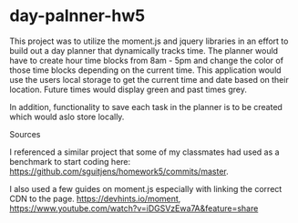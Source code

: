 # day-palnner-hw5

This project was to utilize the moment.js and jquery libraries in an effort to build out a day planner that dynamically tracks time. The planner would have to create hour time blocks from 8am - 5pm and change the color of those time blocks depending on the current time. This application would use the users local storage to get the current time and date based on their location. Future times would display green and past times grey. 

In addition, functionality to save each task in the planner is to be created which would aslo store locally. 

Sources

 I referenced a similar project that some of my classmates had used as a benchmark to start coding here: https://github.com/sguitjens/homework5/commits/master. 

I also used a few guides on moment.js especially with linking the correct CDN to the page. https://devhints.io/moment, https://www.youtube.com/watch?v=iDGSVzEwa7A&feature=share